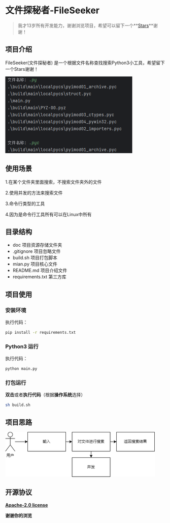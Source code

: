 # 文件探秘者-FileSeeker

> 我才13岁所有开发能力，谢谢浏览项目，希望可以留下一个**[Stars](https://github.com/CodesPlex/FileSeeker)**谢谢！

## 项目介绍

FileSeeker(文件探秘者) 是一个根据文件名称查找搜索Python3小工具，希望留下一个Stars谢谢！

![Introduction.png](doc/Introduction.png)

## 使用场景

1.在某个文件夹里面搜索，不搜索文件夹外的文件

2.使用并发的方法来搜索文件

3.命令行类型的工具

4.因为是命令行工具所有可以在Linux中所有

## 目录结构

- doc  项目资源存储文件夹
- .gitignore 项目忽略文件
- build.sh 项目打包脚本
- mian.py 项目核心文件
- README.md 项目介绍文件
- requirements.txt 第三方库

## 项目使用

### 安装环境

执行代码：

~~~~sh
pip install -r requirements.txt
~~~~

### Python3 运行

执行代码：

~~~sh
python main.py
~~~

### 打包运行

**双击**或者**执行代码**（根据**操作系统**选择）

~~~sh
sh build.sh
~~~

## 项目思路

![](doc/mian.drawio.png)

## 开源协议

**[Apache-2.0 license](https://github.com/CodesPlex/FileSeeker)**

**谢谢你的浏览**
